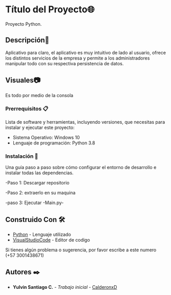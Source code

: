 # Título del Proyecto🌐

Proyecto Python.

## Descripción📖

Aplicativo para claro, el aplicativo es muy intuitivo de lado al usuario, ofrece los distintos servicios de la empresa y permite a los administradores manipular todo con su respectiva persistencia de datos.  

## Visuales📷

Es todo por medio de la consola

### Prerrequisitos 📋

Lista de software y herramientas, incluyendo versiones, que necesitas para instalar y ejecutar este proyecto:

- Sistema Operativo: Windows 10
- Lenguaje de programación: Python 3.8


### Instalación 🔧

Una guía paso a paso sobre cómo configurar el entorno de desarrollo e instalar todas las dependencias.

-Paso 1: Descargar repositorio

-Paso 2: extraerlo en su maquina

-paso 3: Ejecutar -Main.py-


## Construido Con 🛠️

- [Python](https://www.python.org) - Lenguaje utilizado
- [VisualStudioCode](https://code.visualstudio.com) - Editor de codigo


Si tienes algún problema o sugerencia, por favor escribe a este numero (+57 3001438671)


## Autores ✒️

- **Yulvin Santiago C.** - _Trabajo inicial_ - [CalderonxD](https://github.com/CalderonxD)


